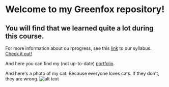 # Welcome to my Greenfox repository!

## You will find that we learned quite a lot during this course.

For more information about ou rprogress, see this [link](https://github.com/greenfox-academy/totoro-syllabus "Syllabus")
 to our syllabus. [Check it out!](https://github.com/greenfox-academy/totoro-syllabus "Syllabus")

And here you can find my (not up-to-date) [portfolio](https://zs-nemecz.github.io/ "https://zs-nemecz.github.io/").


And here's a photo of my cat. Because everyone loves cats. If they don't, they are wrong. 
![alt text](https://raw.githubusercontent.com/zs-nemecz/zs-nemecz.github.io/master/macska.jpg "Cat")